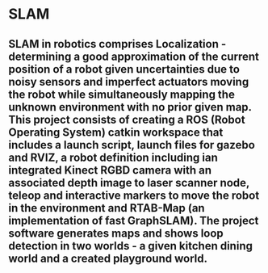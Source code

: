 # SLAM

## SLAM in robotics comprises Localization - determining a good approximation of the current position of a robot given uncertainties due to noisy sensors and imperfect actuators moving the robot while simultaneously mapping the unknown environment with no prior given map. This project consists of creating a ROS (Robot Operating System) catkin workspace that includes a launch script, launch files for gazebo and RVIZ, a robot definition including ian integrated Kinect RGBD camera with an associated depth image to laser scanner node, teleop and interactive markers to move the robot in the environment and RTAB-Map (an implementation of fast GraphSLAM). The project software generates maps and shows loop detection in two worlds - a given kitchen dining world and a created playground world.

